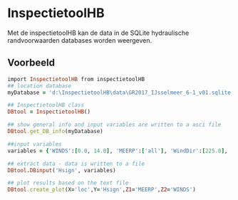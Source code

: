 InspectietoolHB
===========
Met de inspectietoolHB kan de data in de SQLite hydraulische randvoorwaarden databases worden weergeven.


Voorbeeld
--------
```ruby
import InspectietoolHB from inspectietoolHB
## location database
myDatabase = 'd:\InspectietoolHB\data\GR2017_IJsselmeer_6-1_v01.sqlite'

## InspectietoolHB class
DBtool = InspectietoolHB()

## show general info and input variables are written to a asci file
DBtool.get_DB_info(myDatabase)

##input variables  
variables = {'WINDS':[0.0, 14.0], 'MEERP':['all'], 'WindDir':[225.0], 'loc':['YM_2_6-1_dk_00997', 'YM_1_6-1_dk_01000'],'ClosingSituation':[1], 'DB':[myDatabase]}

## extract data - data is written to a file
DBtool.DBinput('Hsign', variables)

## plot results based on the text file
DBtool.create_plot(X='loc',Y='Hsign',Z1='MEERP',Z2='WINDS')

